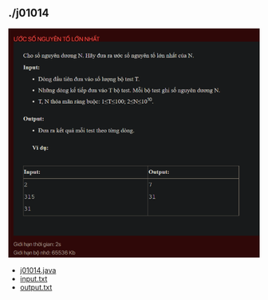 ## ./j01014
![alt text](image.png)

- [j01014.java](j01014.java)
- [input.txt](input.txt)
- [output.txt](output.txt)
